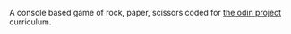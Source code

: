 A console based game of rock, paper, scissors coded for [the odin project](https://www.theodinproject.com) curriculum.

